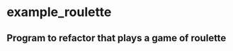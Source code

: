 # example_roulette
Program to refactor that plays a game of roulette
------------------------------
